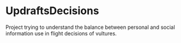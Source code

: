 # UpdraftsDecisions
Project trying to understand the balance between personal and social information use in flight decisions of vultures. 

